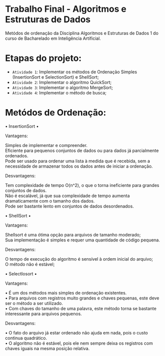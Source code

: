 # Trabalho Final - Algoritmos e Estruturas de Dados

Metódos de ordenação da Disciplina Algoritmos e Estruturas de Dados 1 do curso de Bacharelado em Inteligência Artificial.

# Etapas do projeto:

- `Atividade 1`: Implementar os métodos de Ordenação Simples (InsertionSort e SelectionSort) e ShellSort;
- `Atividade 2`: Implementar o algoritmo QuickSort;
- `Atividade 3`: Implementar o algoritmo MergeSort;
- `Atividade 4`: Implementar o método de busca;

# Metódos de Ordenação:

• InsertionSort • 

Vantagens:

Simples de implementar e compreender.<br />
Eficiente para pequenos conjuntos de dados ou para dados já parcialmente ordenados.<br />
Pode ser usado para ordenar uma lista à medida que é recebida, sem a necessidade de armazenar todos os dados antes de iniciar a ordenação.<br />

Desvantagens:

Tem complexidade de tempo O(n^2), o que o torna ineficiente para grandes conjuntos de dados.<br />
Não é escalável, já que sua complexidade de tempo aumenta dramaticamente com o tamanho dos dados.<br />
Pode ser bastante lento em conjuntos de dados desordenados.<br />

• ShellSort •

Vantagens:

Shellsort é uma ótima opção para arquivos de tamanho moderado;<br />
Sua implementação é simples e requer uma quantidade de código pequena.<br />

Desvantagens:

O tempo de execução do algoritmo é sensível à ordem inicial do arquivo;<br />
O método não é estável;<br />

• SelectIosort •

Vantagens:

• É um dos métodos mais simples de ordenação existentes.<br />
• Para arquivos com registros muito grandes e chaves pequenas, este deve ser o método a ser utilizado.<br />
• Com chaves do tamanho de uma palavra, este método torna se bastante interessante para arquivos pequenos.<br />

Desvantagens:

• O fato do arquivo já estar ordenado não ajuda em nada, pois o custo continua quadrático.<br />
• O algoritmo não é estável, pois ele nem sempre deixa os registros com chaves iguais na mesma posição relativa.<br />
